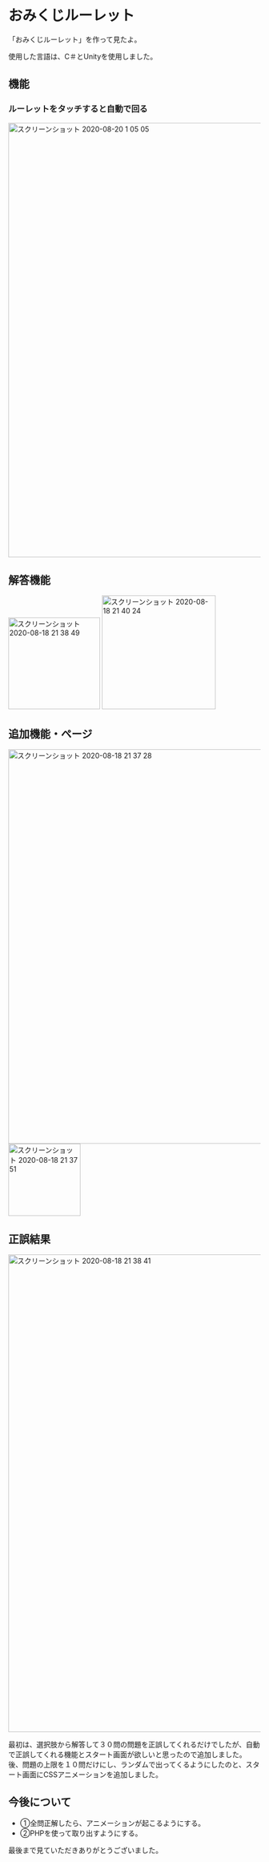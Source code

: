 <h1>おみくじルーレット</h1>
<p>「おみくじルーレット」を作って見たよ。</p>
<p>使用した言語は、C＃とUnityを使用しました。</p>
<h2>機能</h2>
<h3>ルーレットをタッチすると自動で回る</h3>
<img width="867" alt="スクリーンショット 2020-08-20 1 05 05" src="https://user-images.githubusercontent.com/69723183/90660950-9499fe00-e281-11ea-9ec0-14285f202e07.png">

<h2>解答機能</h2>
<img width="183" alt="スクリーンショット 2020-08-18 21 38 49" src="https://user-images.githubusercontent.com/69723183/90515577-d0f42e00-e19d-11ea-9a5d-aa29cb910e8c.png">
<img width="227" alt="スクリーンショット 2020-08-18 21 40 24" src="https://user-images.githubusercontent.com/69723183/90515591-d6517880-e19d-11ea-8793-f70a2b8d9a0f.png">

<h2>追加機能・ページ</h2>
<img width="787" alt="スクリーンショット 2020-08-18 21 37 28" src="https://user-images.githubusercontent.com/69723183/90515504-ba4dd700-e19d-11ea-9783-c2fb63768858.png">
<img width="144" alt="スクリーンショット 2020-08-18 21 37 51" src="https://user-images.githubusercontent.com/69723183/90515525-c0dc4e80-e19d-11ea-935f-f51b52b9ffa5.png">
<h2>正誤結果</h2>
<img width="953" alt="スクリーンショット 2020-08-18 21 38 41" src="https://user-images.githubusercontent.com/69723183/90515565-cb96e380-e19d-11ea-9530-e5ce563f9f0b.png">
<p>最初は、選択肢から解答して３０問の問題を正誤してくれるだけでしたが、自動で正誤してくれる機能とスタート画面が欲しいと思ったので追加しました。
   後、問題の上限を１０問だけにし、ランダムで出ってくるようにしたのと、スタート画面にCSSアニメーションを追加しました。</p>
<h2>今後について</h2>
 <ul>
   <li>①全問正解したら、アニメーションが起こるようにする。</li>
   <li>②PHPを使って取り出すようにする。</li>
 </ul>
  
 <p>最後まで見ていただきありがとうございました。</p>
